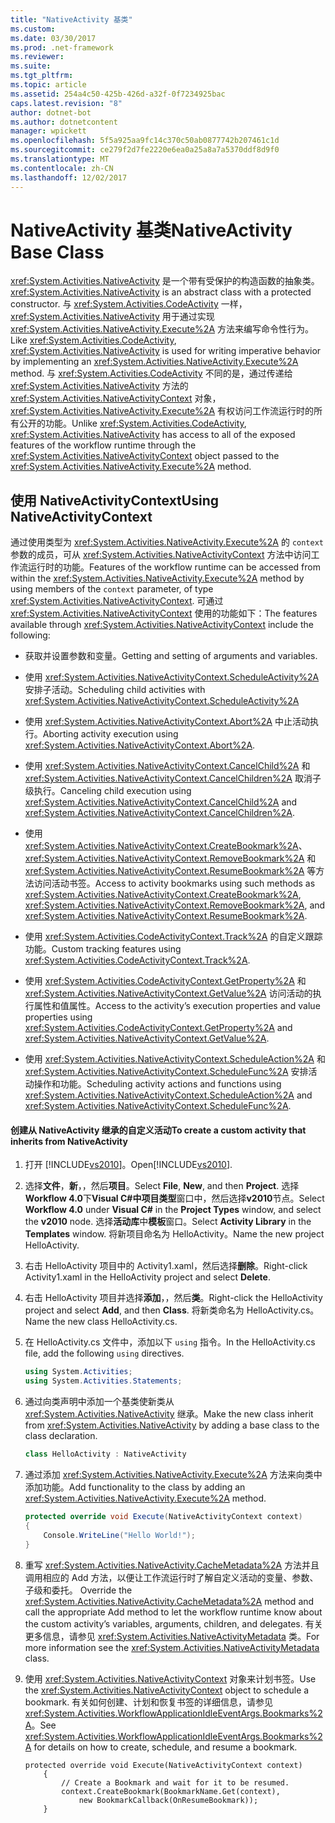```yaml
---
title: "NativeActivity 基类"
ms.custom: 
ms.date: 03/30/2017
ms.prod: .net-framework
ms.reviewer: 
ms.suite: 
ms.tgt_pltfrm: 
ms.topic: article
ms.assetid: 254a4c50-425b-426d-a32f-0f7234925bac
caps.latest.revision: "8"
author: dotnet-bot
ms.author: dotnetcontent
manager: wpickett
ms.openlocfilehash: 5f5a925aa9fc14c370c50ab0877742b207461c1d
ms.sourcegitcommit: ce279f2d7fe2220e6ea0a25a8a7a5370ddf8d9f0
ms.translationtype: MT
ms.contentlocale: zh-CN
ms.lasthandoff: 12/02/2017
---
```

# <a name="nativeactivity-base-class"></a><span data-ttu-id="09b0d-102">NativeActivity 基类</span><span class="sxs-lookup"><span data-stu-id="09b0d-102">NativeActivity Base Class</span></span>
<span data-ttu-id="09b0d-103"><xref:System.Activities.NativeActivity> 是一个带有受保护的构造函数的抽象类。</span><span class="sxs-lookup"><span data-stu-id="09b0d-103"><xref:System.Activities.NativeActivity> is an abstract class with a protected constructor.</span></span> <span data-ttu-id="09b0d-104">与 <xref:System.Activities.CodeActivity> 一样，<xref:System.Activities.NativeActivity> 用于通过实现 <xref:System.Activities.NativeActivity.Execute%2A> 方法来编写命令性行为。</span><span class="sxs-lookup"><span data-stu-id="09b0d-104">Like <xref:System.Activities.CodeActivity>, <xref:System.Activities.NativeActivity> is used for writing imperative behavior by implementing an <xref:System.Activities.NativeActivity.Execute%2A> method.</span></span> <span data-ttu-id="09b0d-105">与 <xref:System.Activities.CodeActivity> 不同的是，通过传递给 <xref:System.Activities.NativeActivity> 方法的 <xref:System.Activities.NativeActivityContext> 对象，<xref:System.Activities.NativeActivity.Execute%2A> 有权访问工作流运行时的所有公开的功能。</span><span class="sxs-lookup"><span data-stu-id="09b0d-105">Unlike <xref:System.Activities.CodeActivity>, <xref:System.Activities.NativeActivity> has access to all of the exposed features of the workflow runtime through the <xref:System.Activities.NativeActivityContext> object passed to the <xref:System.Activities.NativeActivity.Execute%2A> method.</span></span>  
  
## <a name="using-nativeactivitycontext"></a><span data-ttu-id="09b0d-106">使用 NativeActivityContext</span><span class="sxs-lookup"><span data-stu-id="09b0d-106">Using NativeActivityContext</span></span>  
 <span data-ttu-id="09b0d-107">通过使用类型为 <xref:System.Activities.NativeActivity.Execute%2A> 的 `context` 参数的成员，可从 <xref:System.Activities.NativeActivityContext> 方法中访问工作流运行时的功能。</span><span class="sxs-lookup"><span data-stu-id="09b0d-107">Features of the workflow runtime can be accessed from within the <xref:System.Activities.NativeActivity.Execute%2A> method by using members of the `context` parameter, of type <xref:System.Activities.NativeActivityContext>.</span></span> <span data-ttu-id="09b0d-108">可通过 <xref:System.Activities.NativeActivityContext> 使用的功能如下：</span><span class="sxs-lookup"><span data-stu-id="09b0d-108">The features available through <xref:System.Activities.NativeActivityContext> include the following:</span></span>  
  
-   <span data-ttu-id="09b0d-109">获取并设置参数和变量。</span><span class="sxs-lookup"><span data-stu-id="09b0d-109">Getting and setting of arguments and variables.</span></span>  
  
-   <span data-ttu-id="09b0d-110">使用 <xref:System.Activities.NativeActivityContext.ScheduleActivity%2A> 安排子活动。</span><span class="sxs-lookup"><span data-stu-id="09b0d-110">Scheduling child activities with <xref:System.Activities.NativeActivityContext.ScheduleActivity%2A></span></span>  
  
-   <span data-ttu-id="09b0d-111">使用 <xref:System.Activities.NativeActivityContext.Abort%2A> 中止活动执行。</span><span class="sxs-lookup"><span data-stu-id="09b0d-111">Aborting activity execution using <xref:System.Activities.NativeActivityContext.Abort%2A>.</span></span>  
  
-   <span data-ttu-id="09b0d-112">使用 <xref:System.Activities.NativeActivityContext.CancelChild%2A> 和 <xref:System.Activities.NativeActivityContext.CancelChildren%2A> 取消子级执行。</span><span class="sxs-lookup"><span data-stu-id="09b0d-112">Canceling child execution using <xref:System.Activities.NativeActivityContext.CancelChild%2A> and <xref:System.Activities.NativeActivityContext.CancelChildren%2A>.</span></span>  
  
-   <span data-ttu-id="09b0d-113">使用 <xref:System.Activities.NativeActivityContext.CreateBookmark%2A>、<xref:System.Activities.NativeActivityContext.RemoveBookmark%2A> 和 <xref:System.Activities.NativeActivityContext.ResumeBookmark%2A> 等方法访问活动书签。</span><span class="sxs-lookup"><span data-stu-id="09b0d-113">Access to activity bookmarks using such methods as <xref:System.Activities.NativeActivityContext.CreateBookmark%2A>, <xref:System.Activities.NativeActivityContext.RemoveBookmark%2A>, and <xref:System.Activities.NativeActivityContext.ResumeBookmark%2A>.</span></span>  
  
-   <span data-ttu-id="09b0d-114">使用 <xref:System.Activities.CodeActivityContext.Track%2A> 的自定义跟踪功能。</span><span class="sxs-lookup"><span data-stu-id="09b0d-114">Custom tracking features using <xref:System.Activities.CodeActivityContext.Track%2A>.</span></span>  
  
-   <span data-ttu-id="09b0d-115">使用 <xref:System.Activities.CodeActivityContext.GetProperty%2A> 和 <xref:System.Activities.NativeActivityContext.GetValue%2A> 访问活动的执行属性和值属性。</span><span class="sxs-lookup"><span data-stu-id="09b0d-115">Access to the activity’s execution properties and value properties using <xref:System.Activities.CodeActivityContext.GetProperty%2A> and <xref:System.Activities.NativeActivityContext.GetValue%2A>.</span></span>  
  
-   <span data-ttu-id="09b0d-116">使用 <xref:System.Activities.NativeActivityContext.ScheduleAction%2A> 和 <xref:System.Activities.NativeActivityContext.ScheduleFunc%2A> 安排活动操作和功能。</span><span class="sxs-lookup"><span data-stu-id="09b0d-116">Scheduling activity actions and functions using <xref:System.Activities.NativeActivityContext.ScheduleAction%2A> and <xref:System.Activities.NativeActivityContext.ScheduleFunc%2A>.</span></span>  
  
#### <a name="to-create-a-custom-activity-that-inherits-from-nativeactivity"></a><span data-ttu-id="09b0d-117">创建从 NativeActivity 继承的自定义活动</span><span class="sxs-lookup"><span data-stu-id="09b0d-117">To create a custom activity that inherits from NativeActivity</span></span>  
  
1.  <span data-ttu-id="09b0d-118">打开 [!INCLUDE[vs2010](../../../includes/vs2010-md.md)]。</span><span class="sxs-lookup"><span data-stu-id="09b0d-118">Open[!INCLUDE[vs2010](../../../includes/vs2010-md.md)].</span></span>  
  
2.  <span data-ttu-id="09b0d-119">选择**文件**，**新**，，然后**项目**。</span><span class="sxs-lookup"><span data-stu-id="09b0d-119">Select **File**, **New**, and then **Project**.</span></span> <span data-ttu-id="09b0d-120">选择**Workflow 4.0**下**Visual C#**中**项目类型**窗口中，然后选择**v2010**节点。</span><span class="sxs-lookup"><span data-stu-id="09b0d-120">Select **Workflow 4.0** under **Visual C#** in the **Project Types** window, and select the **v2010** node.</span></span> <span data-ttu-id="09b0d-121">选择**活动库**中**模板**窗口。</span><span class="sxs-lookup"><span data-stu-id="09b0d-121">Select **Activity Library** in the **Templates** window.</span></span> <span data-ttu-id="09b0d-122">将新项目命名为 HelloActivity。</span><span class="sxs-lookup"><span data-stu-id="09b0d-122">Name the new project HelloActivity.</span></span>  
  
3.  <span data-ttu-id="09b0d-123">右击 HelloActivity 项目中的 Activity1.xaml，然后选择**删除**。</span><span class="sxs-lookup"><span data-stu-id="09b0d-123">Right-click Activity1.xaml in the HelloActivity project and select **Delete**.</span></span>  
  
4.  <span data-ttu-id="09b0d-124">右击 HelloActivity 项目并选择**添加**，，然后**类**。</span><span class="sxs-lookup"><span data-stu-id="09b0d-124">Right-click the HelloActivity project and select **Add**, and then **Class**.</span></span> <span data-ttu-id="09b0d-125">将新类命名为 HelloActivity.cs。</span><span class="sxs-lookup"><span data-stu-id="09b0d-125">Name the new class HelloActivity.cs.</span></span>  
  
5.  <span data-ttu-id="09b0d-126">在 HelloActivity.cs 文件中，添加以下 `using` 指令。</span><span class="sxs-lookup"><span data-stu-id="09b0d-126">In the HelloActivity.cs file, add the following `using` directives.</span></span>  
  
    ```csharp  
    using System.Activities;  
    using System.Activities.Statements;  
    ```  
  
6.  <span data-ttu-id="09b0d-127">通过向类声明中添加一个基类使新类从 <xref:System.Activities.NativeActivity> 继承。</span><span class="sxs-lookup"><span data-stu-id="09b0d-127">Make the new class inherit from <xref:System.Activities.NativeActivity> by adding a base class to the class declaration.</span></span>  
  
    ```csharp  
    class HelloActivity : NativeActivity  
    ```  
  
7.  <span data-ttu-id="09b0d-128">通过添加 <xref:System.Activities.NativeActivity.Execute%2A> 方法来向类中添加功能。</span><span class="sxs-lookup"><span data-stu-id="09b0d-128">Add functionality to the class by adding an <xref:System.Activities.NativeActivity.Execute%2A> method.</span></span>  
  
    ```csharp  
    protected override void Execute(NativeActivityContext context)  
    {  
        Console.WriteLine("Hello World!");  
    }  
    ```  
  
8.  <span data-ttu-id="09b0d-129">重写 <xref:System.Activities.NativeActivity.CacheMetadata%2A> 方法并且调用相应的 Add 方法，以便让工作流运行时了解自定义活动的变量、参数、子级和委托。  </span><span class="sxs-lookup"><span data-stu-id="09b0d-129">Override the <xref:System.Activities.NativeActivity.CacheMetadata%2A> method and call the appropriate Add method to let the workflow runtime know about the custom activity’s variables, arguments, children, and delegates.</span></span> <span data-ttu-id="09b0d-130">有关更多信息，请参见 <xref:System.Activities.NativeActivityMetadata> 类。</span><span class="sxs-lookup"><span data-stu-id="09b0d-130">For more information see the <xref:System.Activities.NativeActivityMetadata> class.</span></span>  
  
9. <span data-ttu-id="09b0d-131">使用 <xref:System.Activities.NativeActivityContext> 对象来计划书签。</span><span class="sxs-lookup"><span data-stu-id="09b0d-131">Use the <xref:System.Activities.NativeActivityContext> object to schedule a bookmark.</span></span> <span data-ttu-id="09b0d-132">有关如何创建、计划和恢复书签的详细信息，请参见 <xref:System.Activities.WorkflowApplicationIdleEventArgs.Bookmarks%2A>。</span><span class="sxs-lookup"><span data-stu-id="09b0d-132">See <xref:System.Activities.WorkflowApplicationIdleEventArgs.Bookmarks%2A> for details on how to create, schedule, and resume a bookmark.</span></span>  
  
    ```  
    protected override void Execute(NativeActivityContext context)  
        {  
            // Create a Bookmark and wait for it to be resumed.  
            context.CreateBookmark(BookmarkName.Get(context),   
                new BookmarkCallback(OnResumeBookmark));  
        }  
    ```
